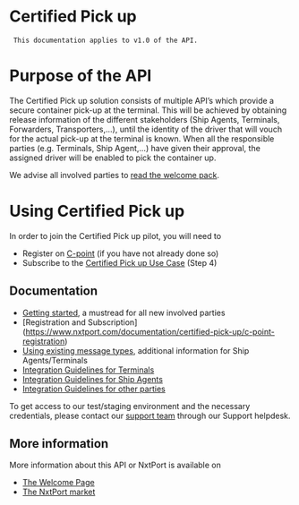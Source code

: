 # Certified Pick up
```
 This documentation applies to v1.0 of the API. 
```

# Purpose of the API
The Certified Pick up solution consists of multiple API’s which provide a secure container pick-up at the terminal.
This will be achieved by obtaining release information of the different stakeholders (Ship Agents, Terminals, Forwarders, Transporters,...), until the identity of the driver that will vouch for the actual pick-up at the terminal is known. When all the responsible parties (e.g. Terminals, Ship Agent,...) have given their approval, the assigned driver will be enabled to pick the container up.

We advise all involved parties to [read the welcome pack]( https://www.nxtport.com/documentation/certified-pick-up).

# Using Certified Pick up
In order to join the Certified Pick up pilot, you will need to
* Register on [C-point]( https://www.nxtport.com/documentation/certified-pick-up/c-point-registration) (if you have not already done so)
* Subscribe to the [Certified Pick up Use Case]( https://www.nxtport.com/documentation/certified-pick-up/c-point-registration) (Step 4)

## Documentation
* [Getting started]( https://www.nxtport.com/documentation/certified-pick-up/getting-started), a mustread for all new involved parties
* [Registration and Subscription] (https://www.nxtport.com/documentation/certified-pick-up/c-point-registration)
* [Using existing message types]( https://www.nxtport.com/documentation/certified-pick-up/using-existing-messages), additional information for Ship Agents/Terminals
* [Integration Guidelines for Terminals]( https://www.nxtport.com/documentation/certified-pick-up/tig-terminal-integration-guidelines)
* [Integration Guidelines for Ship Agents]( https://www.nxtport.com/documentation/certified-pick-up/aig-agent-integration-guidelines)
* [Integration Guidelines for other parties]( https://www.nxtport.com/documentation/certified-pick-up/forwarder-integration-guidelines)


To get access to our test/staging environment and the necessary credentials, please contact our [support team](https://nxtport.atlassian.net/servicedesk/customer/portal/1) through our Support helpdesk.

## More information
More information about this API or NxtPort is available on
* [The Welcome Page]( https://www.nxtport.com/documentation/certified-pick-up)
* [The NxtPort market](https://market.nxtport.eu/)
